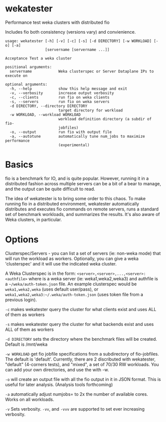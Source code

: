 # wekatester
Performance test weka clusters with distributed fio

Includes fio both consistency (versions vary) and convienience. 


```
usage: wekatester [-h] [-v] [-c] [-s] [-d DIRECTORY] [-w WORKLOAD] [-o] [-a]
                  [servername [servername ...]]

Acceptance Test a weka cluster

positional arguments:
  servername            Weka clusterspec or Server Dataplane IPs to execute on

optional arguments:
  -h, --help            show this help message and exit
  -v, --verbosity       increase output verbosity
  -c, --clients         run fio on weka clients
  -s, --servers         run fio on weka servers
  -d DIRECTORY, --directory DIRECTORY
                        target directory for workload
  -w WORKLOAD, --workload WORKLOAD
                        workload definition directory (a subdir of fio-
                        jobfiles)
  -o, --output          run fio with output file
  -a, --autotune        automatically tune num_jobs to maximize performance
                        (experimental)
```                        

# Basics
fio is a benchmark for IO, and is quite popular.  However, running it in a distributed fashion across multiple servers can be a bit of a bear to manage, and the output can be quite difficult to read.

The idea of wekatester is to bring some order to this chaos.   To make running fio in a distributed environment, wekatester automatically distributes and executes fio commands on remote servers, runs a standard set of benchmark workloads, and summarizes the results.  It's also aware of Weka clusters, in particular.

# Options
Clusterspec/Servers - you can list a set of servers (ie: non-weka mode) that will run the workload as workers.   Optionally, you can give a weka 'clusterspec' and it will use the indicated weka cluster.

A Weka Clusterspec is in the form: `<server>,<server>,...,<server>:<authfile>` where <server> is a weka server (ie: weka1,weka2,weka3) and authfile is a `~/weka/auth-token.json` file.   An example clusterspec would be `weka1,weka2,weka` (uses default user/pass), or `weka1,weka2,weka3:~/.weka/auth-token.json` (uses token file from a previous login).

`-c` makes wekatester query the cluster for what clients exist and uses ALL of them as workers

`-s` makes wekatester query the cluster for what backends exist and uses ALL of them as workers

`-d DIRECTORY` sets the directory where the benchmark files will be created.  Default is /mnt/weka

`-w WORKLOAD` get fio jobfile specifications from a subdirectory of fio-jobfiles.   The default is 'default'.  Currently, there are 2 discributed with wekatester, "default" (4-corners tests), and "mixed", a set of 70/30 RW workloads.  You can add your own directories, and use the with -w.

`-o` will create an output file with all the fio output in it in JSON format.  This is useful for later analysis. (Analysis tools forthcoming)

`-a` automatically adjust numjobs= to 2x the number of available cores.  Works on all workloads.

`-v` Sets verbosity.  `-vv`, and `-vvv` are supported to set ever increasing verbosity.
